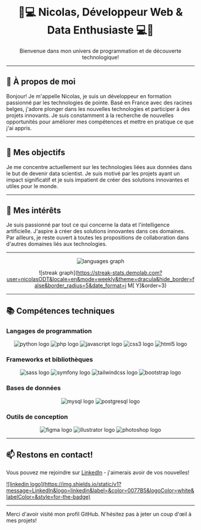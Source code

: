 <h1 align="center">🤖💻 Nicolas, Développeur Web & Data Enthusiaste 💻🤖</h1>

<p align="center">Bienvenue dans mon univers de programmation et de découverte technologique!</p>

---

## 🚀 À propos de moi 

Bonjour! Je m'appelle Nicolas, je suis un développeur en formation passionné par les technologies de pointe. Basé en France avec des racines belges, j'adore plonger dans les nouvelles technologies et participer à des projets innovants. Je suis constamment à la recherche de nouvelles opportunités pour améliorer mes compétences et mettre en pratique ce que j'ai appris.

---

## 💼 Mes objectifs

Je me concentre actuellement sur les technologies liées aux données dans le but de devenir data scientist. Je suis motivé par les projets ayant un impact significatif et je suis impatient de créer des solutions innovantes et utiles pour le monde.

---

## 🎯 Mes intérêts

Je suis passionné par tout ce qui concerne la data et l'intelligence artificielle. J'aspire à créer des solutions innovantes dans ces domaines. Par ailleurs, je reste ouvert à toutes les propositions de collaboration dans d'autres domaines liés aux technologies.

---

<div align="center">

  ![languages graph](https://github-readme-stats.vercel.app/api/top-langs?username=nicolasODT&locale=en&hide_title=true&layout=compact&card_width=320&langs_count=6&theme=dracula&hide_border=false&order=2)

  ![streak graph](https://streak-stats.demolab.com?user=nicolasODT&locale=en&mode=weekly&theme=dracula&hide_border=false&border_radius=5&date_format=j M[ Y]&order=3)

</div>

---

## 📚 Compétences techniques 

### Langages de programmation

<div align="center">

  ![python logo](https://cdn.jsdelivr.net/gh/devicons/devicon/icons/python/python-original.svg)
  ![php logo](https://cdn.jsdelivr.net/gh/devicons/devicon/icons/php/php-original.svg)
  ![javascript logo](https://cdn.jsdelivr.net/gh/devicons/devicon/icons/javascript/javascript-original.svg)
  ![css3 logo](https://cdn.jsdelivr.net/gh/devicons/devicon/icons/css3/css3-original.svg)
  ![html5 logo](https://cdn.jsdelivr.net/gh/devicons/devicon/icons/html5/html5-original.svg)

</div>

### Frameworks et bibliothèques

<div align="center">

  ![sass logo](https://cdn.jsdelivr.net/gh/devicons/devicon/icons/sass/sass-original.svg)
  ![symfony logo](https://cdn.jsdelivr.net/gh/devicons/devicon/icons/symfony/symfony-original.svg)
  ![tailwindcss logo](https://cdn.jsdelivr.net/gh/devicons/devicon/icons/tailwindcss/tailwindcss-original-wordmark.svg)
  ![bootstrap logo](https://cdn.jsdelivr.net/gh/devicons/devicon/icons/bootstrap/bootstrap-original.svg)

</div>

### Bases de données

<div align="center">

  ![mysql logo](https://cdn.jsdelivr.net/gh/devicons/devicon/icons/mysql/mysql-original.svg)
  ![postgresql logo](https://cdn.jsdelivr.net/gh/devicons/devicon/icons/postgresql/postgresql-original.svg)

</div>

### Outils de conception

<div align="center">

  ![figma logo](https://cdn.jsdelivr.net/gh/devicons/devicon/icons/figma/figma-original.svg)
  ![illustrator logo](https://cdn.jsdelivr.net/gh/devicons/devicon/icons/illustrator/illustrator-plain.svg)
  ![photoshop logo](https://cdn.jsdelivr.net/gh/devicons/devicon/icons/photoshop/photoshop-plain.svg)

</div>

---

## 📫 Restons en contact!

Vous pouvez me rejoindre sur [LinkedIn](https://www.linkedin.com/in/nicoterwagne/) - j'aimerais avoir de vos nouvelles!

<div align="left">
  <a href="https://www.linkedin.com/in/nicoterwagne/" target="_blank">
    ![linkedin logo](https://img.shields.io/static/v1?message=LinkedIn&logo=linkedin&label=&color=0077B5&logoColor=white&labelColor=&style=for-the-badge)
  </a>
</div>

---

Merci d'avoir visité mon profil GitHub. N'hésitez pas à jeter un coup d'œil à mes projets!

